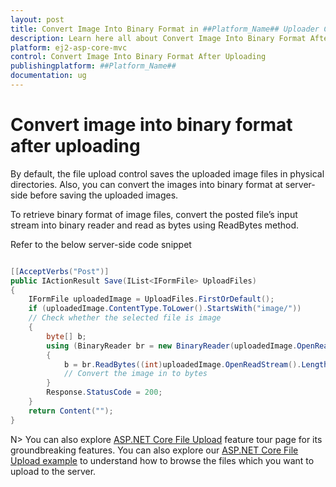 ```yaml
---
layout: post
title: Convert Image Into Binary Format in ##Platform_Name## Uploader Control | Syncfusion
description: Learn here all about Convert Image Into Binary Format After Uploading in Syncfusion ##Platform_Name## Uploader component of syncfusion and more.
platform: ej2-asp-core-mvc
control: Convert Image Into Binary Format After Uploading
publishingplatform: ##Platform_Name##
documentation: ug
---
```



# Convert image into binary format after uploading

By default, the file upload control saves the uploaded image files in physical directories. Also, you can convert the images into binary format at server-side before saving the uploaded images.

To retrieve binary format of image files, convert the posted file’s input stream into binary reader and read as bytes using ReadBytes method.

Refer to the below server-side code snippet

``` csharp

[[AcceptVerbs("Post")]
public IActionResult Save(IList<IFormFile> UploadFiles)
{
    IFormFile uploadedImage = UploadFiles.FirstOrDefault();
    if (uploadedImage.ContentType.ToLower().StartsWith("image/"))
    // Check whether the selected file is image
    {
        byte[] b;
        using (BinaryReader br = new BinaryReader(uploadedImage.OpenReadStream()))
        {
            b = br.ReadBytes((int)uploadedImage.OpenReadStream().Length);
            // Convert the image in to bytes
        }
        Response.StatusCode = 200;
    }
    return Content("");
}

```

N> You can also explore [ASP.NET Core File Upload](https://www.syncfusion.com/aspnet-core-ui-controls/file-upload) feature tour page for its groundbreaking features. You can also explore our [ASP.NET Core File Upload example](https://ej2.syncfusion.com/aspnetcore/Uploader/DefaultFunctionalities#/material) to understand how to browse the files which you want to upload to the server.